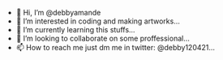 - 👋 Hi, I’m @debbyamande
- 👀 I’m interested in coding and making artworks...
- 🌱 I’m currently learning this stuffs...
- 💞️ I’m looking to collaborate on some proffessional...
- 📫 How to reach me just dm me in twitter: @debby120421...

<!---
debbyamande/debbyamande is a ✨ special ✨ repository because its `README.md` (this file) appears on your GitHub profile.
You can click the Preview link to take a look at your changes.
--->
